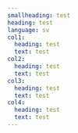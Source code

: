 ```yaml
---
smallheading: test
heading: test
language: sv
col1:
  heading: test
  text: test
col2:
  heading: test
  text: test
col3:
  heading: test
  text: test
col4:
  heading: test
  text: test
---
```

